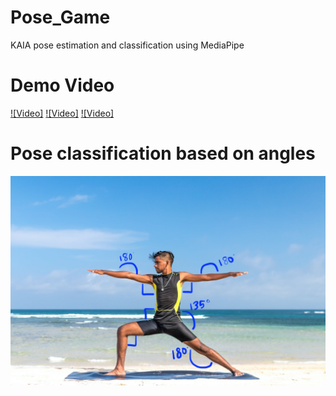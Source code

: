 # Pose_Game
KAIA pose estimation and classification using MediaPipe

# Demo Video
[![Video]](https://youtu.be/4ISH5ebLJyY)
[![Video]](https://youtu.be/-cIInaETuhI?si=oLzjN5A8deuKgri5)
[![Video]](https://youtu.be/ZP9ex2CWC3c?si=ITbvHFwn3Mvc7pqd)

# Pose classification based on angles
![alt text](https://github.com/msnkimi2013/Pose_Game/blob/main/pose_classification_based_on_angles.png?raw=true)
